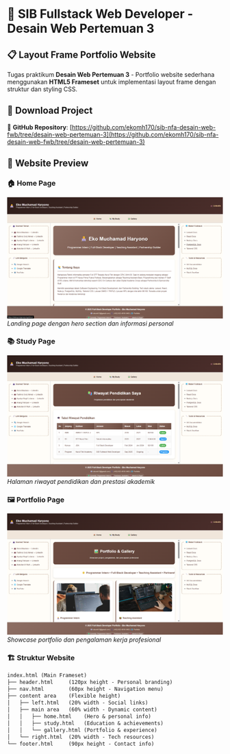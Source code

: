 # 🎯 SIB Fullstack Web Developer - Desain Web Pertemuan 3

## 📋 **Layout Frame Portfolio Website**

Tugas praktikum **Desain Web Pertemuan 3** - Portfolio website sederhana menggunakan **HTML5 Frameset** untuk implementasi layout frame dengan struktur dan styling CSS.

## 📁 **Download Project**
🔗 **GitHub Repository**: [https://github.com/ekomh170/sib-nfa-desain-web-fwb/tree/desain-web-pertemuan-3](https://github.com/ekomh170/sib-nfa-desain-web-fwb/tree/desain-web-pertemuan-3)

## 📸 **Website Preview**

### 🏠 **Home Page**
![Home Preview](assets/preview-img/Home.png)
*Landing page dengan hero section dan informasi personal*

### 📚 **Study Page** 
![Study Preview](assets/preview-img/Riwayat.png)
*Halaman riwayat pendidikan dan prestasi akademik*

### 🖼️ **Portfolio Page**
![Portfolio Preview](assets/preview-img/Portofolio.png)
*Showcase portfolio dan pengalaman kerja profesional*

### 🏗️ **Struktur Website**

```
index.html (Main Frameset)
├── header.html     (120px height - Personal branding)  
├── nav.html        (60px height - Navigation menu)
├── content area    (Flexible height)
│   ├── left.html   (20% width - Social links) 
│   ├── main area   (60% width - Dynamic content)
│   │   ├── home.html    (Hero & personal info)
│   │   ├── study.html   (Education & achievements)  
│   │   └── gallery.html (Portfolio & experience)
│   └── right.html  (20% width - Tech resources)
└── footer.html     (90px height - Contact info)
```